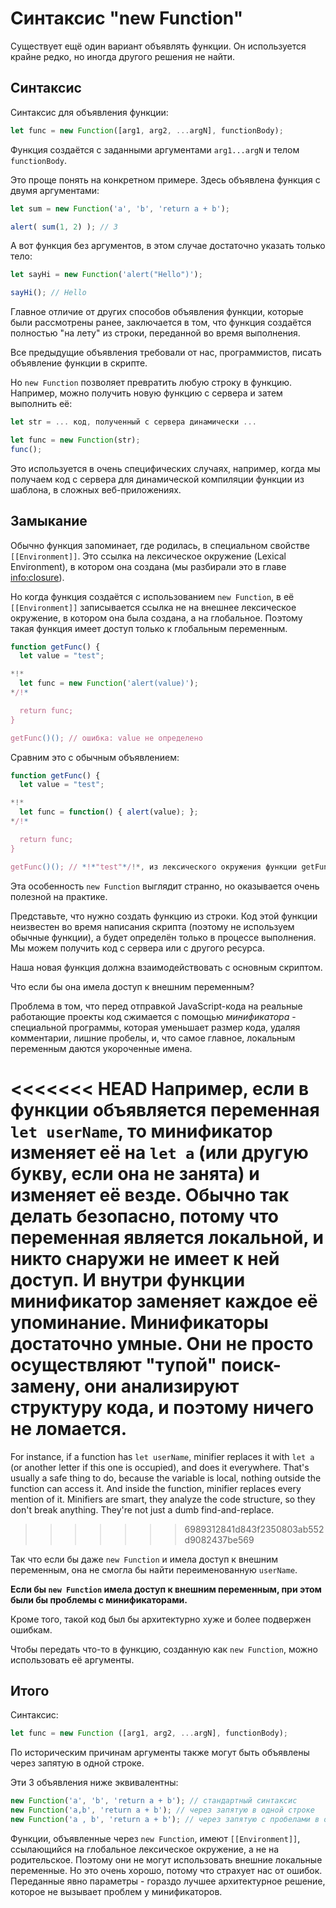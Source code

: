 
# Синтаксис "new Function"

Существует ещё один вариант объявлять функции. Он используется крайне редко, но иногда другого решения не найти.

## Синтаксис

Синтаксис для объявления функции:

```js
let func = new Function([arg1, arg2, ...argN], functionBody);
```

Функция создаётся с заданными аргументами `arg1...argN` и телом `functionBody`.

Это проще понять на конкретном примере. Здесь объявлена функция с двумя аргументами:

```js run
let sum = new Function('a', 'b', 'return a + b');

alert( sum(1, 2) ); // 3
```

А вот функция без аргументов, в этом случае достаточно указать только тело:

```js run
let sayHi = new Function('alert("Hello")');

sayHi(); // Hello
```

Главное отличие от других способов объявления функции, которые были рассмотрены ранее, заключается в том, что функция создаётся полностью "на лету" из строки, переданной во время выполнения.

Все предыдущие объявления требовали от нас, программистов, писать объявление функции в скрипте.

Но `new Function` позволяет превратить любую строку в функцию. Например, можно получить новую функцию с сервера и затем выполнить её:

```js
let str = ... код, полученный с сервера динамически ...

let func = new Function(str);
func();
```

Это используется в очень специфических случаях, например, когда мы получаем код с сервера для динамической компиляции функции из шаблона, в сложных веб-приложениях.

## Замыкание

Обычно функция запоминает, где родилась, в специальном свойстве `[[Environment]]`. Это ссылка на лексическое окружение (Lexical Environment), в котором она создана (мы разбирали это в главе <info:closure>).

Но когда функция создаётся с использованием `new Function`, в её `[[Environment]]` записывается ссылка не на внешнее лексическое окружение, в котором она была создана, а на глобальное. Поэтому такая функция имеет доступ только к глобальным переменным.

```js run
function getFunc() {
  let value = "test";

*!*
  let func = new Function('alert(value)');
*/!*

  return func;
}

getFunc()(); // ошибка: value не определено
```

Сравним это с обычным объявлением:

```js run
function getFunc() {
  let value = "test";

*!*
  let func = function() { alert(value); };
*/!*

  return func;
}

getFunc()(); // *!*"test"*/!*, из лексического окружения функции getFunc
```

Эта особенность `new Function` выглядит странно, но оказывается очень полезной на практике.

Представьте, что нужно создать функцию из строки. Код этой функции неизвестен во время написания скрипта (поэтому не используем обычные функции), а будет определён только в процессе выполнения. Мы можем получить код с сервера или с другого ресурса.

Наша новая функция должна взаимодействовать с основным скриптом.

Что если бы она имела доступ к внешним переменным?

Проблема в том, что перед отправкой JavaScript-кода на реальные работающие проекты код сжимается с помощью *минификатора* - специальной программы, которая уменьшает размер кода, удаляя комментарии, лишние пробелы, и, что самое главное, локальным переменным даются укороченные имена.

<<<<<<< HEAD
Например, если в функции объявляется переменная `let userName`, то минификатор изменяет её на `let a` (или другую букву, если она не занята) и изменяет её везде. Обычно так делать безопасно, потому что переменная является локальной, и никто снаружи не имеет к ней доступ. И внутри функции минификатор заменяет каждое её упоминание. Минификаторы достаточно умные. Они не просто осуществляют "тупой" поиск-замену, они анализируют структуру кода, и поэтому ничего не ломается.
=======
For instance, if a function has `let userName`, minifier replaces it with `let a` (or another letter if this one is occupied), and does it everywhere. That's usually a safe thing to do, because the variable is local, nothing outside the function can access it. And inside the function, minifier replaces every mention of it. Minifiers are smart, they analyze the code structure, so they don't break anything. They're not just a dumb find-and-replace.
>>>>>>> 6989312841d843f2350803ab552d9082437be569

Так что если бы даже `new Function` и имела доступ к внешним переменным, она не смогла бы найти переименованную `userName`.

**Если бы `new Function` имела доступ к внешним переменным, при этом были бы проблемы с минификаторами.**

Кроме того, такой код был бы архитектурно хуже и более подвержен ошибкам.

Чтобы передать что-то в функцию, созданную как `new Function`, можно использовать её аргументы.

## Итого

Синтаксис:

```js
let func = new Function ([arg1, arg2, ...argN], functionBody);
```

По историческим причинам аргументы также могут быть объявлены через запятую в одной строке.

Эти 3 объявления ниже эквивалентны:

```js
new Function('a', 'b', 'return a + b'); // стандартный синтаксис
new Function('a,b', 'return a + b'); // через запятую в одной строке
new Function('a , b', 'return a + b'); // через запятую с пробелами в одной строке
```

Функции, объявленные через `new Function`, имеют `[[Environment]]`, ссылающийся на глобальное лексическое окружение, а не на родительское. Поэтому они не могут использовать внешние локальные переменные. Но это очень хорошо, потому что страхует нас от ошибок. Переданные явно параметры - гораздо лучшее архитектурное решение, которое не вызывает проблем у минификаторов.
